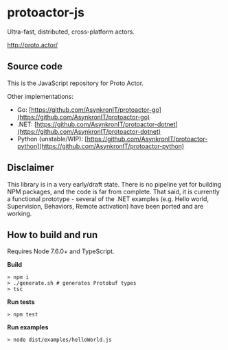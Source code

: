 # protoactor-js

Ultra-fast, distributed, cross-platform actors.

http://proto.actor/

## Source code
This is the JavaScript repository for Proto Actor.

Other implementations:
* Go: [https://github.com/AsynkronIT/protoactor-go](https://github.com/AsynkronIT/protoactor-go)
* .NET: [https://github.com/AsynkronIT/protoactor-dotnet](https://github.com/AsynkronIT/protoactor-dotnet)
* Python (unstable/WIP): [https://github.com/AsynkronIT/protoactor-python](https://github.com/AsynkronIT/protoactor-python)

## Disclaimer

This library is in a very early/draft state. There is no pipeline yet for building NPM packages, and the code is far from complete. That said, it is currently a functional prototype - several of the .NET examples (e.g. Hello world, Supervision, Behaviors, Remote activation) have been ported and are working.

## How to build and run

Requires Node 7.6.0+ and TypeScript.

**Build**
```
> npm i
> ./generate.sh # generates Protobuf types
> tsc
```
**Run tests**
```
> npm test
```
**Run examples**
```
> node dist/examples/helloWorld.js
```
